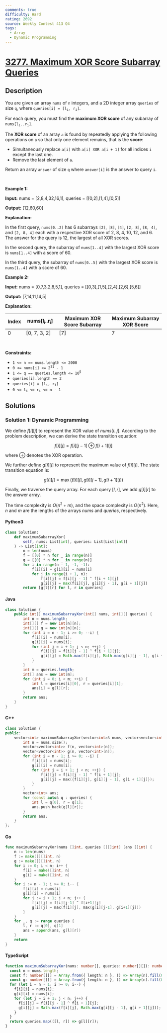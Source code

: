 ```yaml
---
comments: true
difficulty: Hard
rating: 2692
source: Weekly Contest 413 Q4
tags:
  - Array
  - Dynamic Programming
---
```


<!-- problem:start -->

# [3277. Maximum XOR Score Subarray Queries](https://leetcode.com/problems/maximum-xor-score-subarray-queries)

## Description

<!-- description:start -->

<p>You are given an array <code>nums</code> of <code>n</code> integers, and a 2D integer array <code>queries</code> of size <code>q</code>, where <code>queries[i] = [l<sub>i</sub>, r<sub>i</sub>]</code>.</p>

<p>For each query, you must find the <strong>maximum XOR score</strong> of any <span data-keyword="subarray">subarray</span> of <code>nums[l<sub>i</sub>..r<sub>i</sub>]</code>.</p>

<p>The <strong>XOR score</strong> of an array <code>a</code> is found by repeatedly applying the following operations on <code>a</code> so that only one element remains, that is the <strong>score</strong>:</p>

<ul>
	<li>Simultaneously replace <code>a[i]</code> with <code>a[i] XOR a[i + 1]</code> for all indices <code>i</code> except the last one.</li>
	<li>Remove the last element of <code>a</code>.</li>
</ul>

<p>Return an array <code>answer</code> of size <code>q</code> where <code>answer[i]</code> is the answer to query <code>i</code>.</p>

<p>&nbsp;</p>
<p><strong class="example">Example 1:</strong></p>

<div class="example-block">
<p><strong>Input:</strong> <span class="example-io">nums = [2,8,4,32,16,1], queries = [[0,2],[1,4],[0,5]]</span></p>

<p><strong>Output:</strong> <span class="example-io">[12,60,60]</span></p>

<p><strong>Explanation:</strong></p>

<p>In the first query, <code>nums[0..2]</code> has 6 subarrays <code>[2]</code>, <code>[8]</code>, <code>[4]</code>, <code>[2, 8]</code>, <code>[8, 4]</code>, and <code>[2, 8, 4]</code> each with a respective XOR score of 2, 8, 4, 10, 12, and 6. The answer for the query is 12, the largest of all XOR scores.</p>

<p>In the second query, the subarray of <code>nums[1..4]</code> with the largest XOR score is <code>nums[1..4]</code> with a score of 60.</p>

<p>In the third query, the subarray of <code>nums[0..5]</code> with the largest XOR score is <code>nums[1..4]</code> with a score of 60.</p>
</div>

<p><strong class="example">Example 2:</strong></p>

<div class="example-block">
<p><strong>Input:</strong> <span class="example-io">nums = [0,7,3,2,8,5,1], queries = [[0,3],[1,5],[2,4],[2,6],[5,6]]</span></p>

<p><strong>Output:</strong> <span class="example-io">[7,14,11,14,5]</span></p>

<p><strong>Explanation:</strong></p>

<table height="70" width="472">
	<thead>
		<tr>
			<th>Index</th>
			<th>nums[l<sub>i</sub>..r<sub>i</sub>]</th>
			<th>Maximum XOR Score Subarray</th>
			<th>Maximum Subarray XOR Score</th>
		</tr>
	</thead>
	<tbody>
		<tr>
			<td>0</td>
			<td>[0, 7, 3, 2]</td>
			<td>[7]</td>
			<td>7</td>
		</tr>
		<tr>
			<td>1</td>
			<td>[7, 3, 2, 8, 5]</td>
			<td>[7, 3, 2, 8]</td>
			<td>14</td>
		</tr>
		<tr>
			<td>2</td>
			<td>[3, 2, 8]</td>
			<td>[3, 2, 8]</td>
			<td>11</td>
		</tr>
		<tr>
			<td>3</td>
			<td>[3, 2, 8, 5, 1]</td>
			<td>[2, 8, 5, 1]</td>
			<td>14</td>
		</tr>
		<tr>
			<td>4</td>
			<td>[5, 1]</td>
			<td>[5]</td>
			<td>5</td>
		</tr>
	</tbody>
</table>
</div>

<p>&nbsp;</p>
<p><strong>Constraints:</strong></p>

<ul>
	<li><code>1 &lt;= n == nums.length &lt;= 2000</code></li>
	<li><code>0 &lt;= nums[i] &lt;= 2<sup>31</sup> - 1</code></li>
	<li><code>1 &lt;= q == queries.length &lt;= 10<sup>5</sup></code></li>
	<li><code>queries[i].length == 2 </code></li>
	<li><code>queries[i] = [l<sub>i</sub>, r<sub>i</sub>]</code></li>
	<li><code>0 &lt;= l<sub>i</sub> &lt;= r<sub>i</sub> &lt;= n - 1</code></li>
</ul>

<!-- description:end -->

## Solutions

<!-- solution:start -->

### Solution 1: Dynamic Programming

We define $f[i][j]$ to represent the XOR value of $\textit{nums}[i..j]$. According to the problem description, we can derive the state transition equation:

$$
f[i][j] = f[i][j-1] \oplus f[i+1][j]
$$

where $\oplus$ denotes the XOR operation.

We further define $g[i][j]$ to represent the maximum value of $f[i][j]$. The state transition equation is:

$$
g[i][j] = \max(f[i][j], g[i][j-1], g[i+1][j])
$$

Finally, we traverse the query array. For each query $[l, r]$, we add $g[l][r]$ to the answer array.

The time complexity is $O(n^2 + m)$, and the space complexity is $O(n^2)$. Here, $n$ and $m$ are the lengths of the arrays $\textit{nums}$ and $\textit{queries}$, respectively.

<!-- tabs:start -->

#### Python3

```python
class Solution:
    def maximumSubarrayXor(
        self, nums: List[int], queries: List[List[int]]
    ) -> List[int]:
        n = len(nums)
        f = [[0] * n for _ in range(n)]
        g = [[0] * n for _ in range(n)]
        for i in range(n - 1, -1, -1):
            f[i][i] = g[i][i] = nums[i]
            for j in range(i + 1, n):
                f[i][j] = f[i][j - 1] ^ f[i + 1][j]
                g[i][j] = max(f[i][j], g[i][j - 1], g[i + 1][j])
        return [g[l][r] for l, r in queries]
```

#### Java

```java
class Solution {
    public int[] maximumSubarrayXor(int[] nums, int[][] queries) {
        int n = nums.length;
        int[][] f = new int[n][n];
        int[][] g = new int[n][n];
        for (int i = n - 1; i >= 0; --i) {
            f[i][i] = nums[i];
            g[i][i] = nums[i];
            for (int j = i + 1; j < n; ++j) {
                f[i][j] = f[i][j - 1] ^ f[i + 1][j];
                g[i][j] = Math.max(f[i][j], Math.max(g[i][j - 1], g[i + 1][j]));
            }
        }
        int m = queries.length;
        int[] ans = new int[m];
        for (int i = 0; i < m; ++i) {
            int l = queries[i][0], r = queries[i][1];
            ans[i] = g[l][r];
        }
        return ans;
    }
}
```

#### C++

```cpp
class Solution {
public:
    vector<int> maximumSubarrayXor(vector<int>& nums, vector<vector<int>>& queries) {
        int n = nums.size();
        vector<vector<int>> f(n, vector<int>(n));
        vector<vector<int>> g(n, vector<int>(n));
        for (int i = n - 1; i >= 0; --i) {
            f[i][i] = nums[i];
            g[i][i] = nums[i];
            for (int j = i + 1; j < n; ++j) {
                f[i][j] = f[i][j - 1] ^ f[i + 1][j];
                g[i][j] = max({f[i][j], g[i][j - 1], g[i + 1][j]});
            }
        }
        vector<int> ans;
        for (const auto& q : queries) {
            int l = q[0], r = q[1];
            ans.push_back(g[l][r]);
        }
        return ans;
    }
};
```

#### Go

```go
func maximumSubarrayXor(nums []int, queries [][]int) (ans []int) {
	n := len(nums)
	f := make([][]int, n)
	g := make([][]int, n)
	for i := 0; i < n; i++ {
		f[i] = make([]int, n)
		g[i] = make([]int, n)
	}
	for i := n - 1; i >= 0; i-- {
		f[i][i] = nums[i]
		g[i][i] = nums[i]
		for j := i + 1; j < n; j++ {
			f[i][j] = f[i][j-1] ^ f[i+1][j]
			g[i][j] = max(f[i][j], max(g[i][j-1], g[i+1][j]))
		}
	}
	for _, q := range queries {
		l, r := q[0], q[1]
		ans = append(ans, g[l][r])
	}
	return
}
```

#### TypeScript

```ts
function maximumSubarrayXor(nums: number[], queries: number[][]): number[] {
  const n = nums.length;
  const f: number[][] = Array.from({ length: n }, () => Array(n).fill(0));
  const g: number[][] = Array.from({ length: n }, () => Array(n).fill(0));
  for (let i = n - 1; i >= 0; i--) {
    f[i][i] = nums[i];
    g[i][i] = nums[i];
    for (let j = i + 1; j < n; j++) {
      f[i][j] = f[i][j - 1] ^ f[i + 1][j];
      g[i][j] = Math.max(f[i][j], Math.max(g[i][j - 1], g[i + 1][j]));
    }
  }
  return queries.map(([l, r]) => g[l][r]);
}
```

<!-- tabs:end -->

<!-- solution:end -->

<!-- problem:end -->
